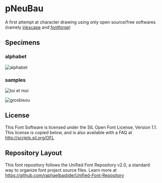 # pNeuBau

A first attempt at character drawing using only open source/free softwares (namely [inkscape](http://www.inkscape.org/en/) and [fontforge](http://fontforge.github.io/))

## Specimens

### alphabet

![alphabet](https://github.com/taniki/pNeuBau/tree/master/sources/specimens/specimen.png)

### samples

![toi et moi](https://github.com/taniki/pNeuBau/tree/master/sources/specimens/toietmoi.png)

![grosbisou](https://github.com/taniki/pNeuBau/tree/master/sources/specimens/grosbisou.png)

## License

This Font Software is licensed under the SIL Open Font License, Version 1.1. 
This license is copied below, and is also available with a FAQ at 
http://scripts.sil.org/OFL

## Repository Layout

This font repository follows the Unified Font Repository v2.0, 
a standard way to organize font project source files. Learn more at 
https://github.com/raphaelbastide/Unified-Font-Repository


